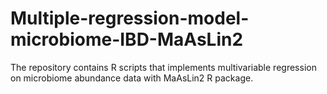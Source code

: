 # Multiple-regression-model-microbiome-IBD-MaAsLin2
The repository contains R scripts that implements multivariable regression on microbiome abundance data with MaAsLin2 R package.
